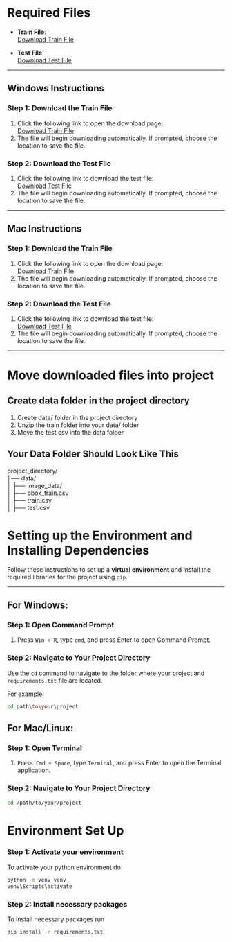 # Required Files

- **Train File**:  
  [Download Train File](https://drive.usercontent.google.com/download?id=1_WqUew2CdIfAY2oPh7kOZqgtXDtLa6CN&export=download&authuser=0)
  
- **Test File**:  
  [Download Test File](https://datahack-prod.s3.amazonaws.com/test_file/test_Rj9YEaI.csv)

---

## **Windows Instructions**

### Step 1: Download the Train File
1. Click the following link to open the download page:  
   [Download Train File](https://drive.usercontent.google.com/download?id=1_WqUew2CdIfAY2oPh7kOZqgtXDtLa6CN&export=download&authuser=0)
2. The file will begin downloading automatically. If prompted, choose the location to save the file.

### Step 2: Download the Test File
1. Click the following link to download the test file:  
   [Download Test File](https://datahack-prod.s3.amazonaws.com/test_file/test_Rj9YEaI.csv)
2. The file will begin downloading automatically. If prompted, choose the location to save the file.

---

## **Mac Instructions**

### Step 1: Download the Train File
1. Click the following link to open the download page:  
   [Download Train File](https://drive.usercontent.google.com/download?id=1_WqUew2CdIfAY2oPh7kOZqgtXDtLa6CN&export=download&authuser=0)
2. The file will begin downloading automatically. If prompted, choose the location to save the file.

### Step 2: Download the Test File
1. Click the following link to download the test file:  
   [Download Test File](https://datahack-prod.s3.amazonaws.com/test_file/test_Rj9YEaI.csv)
2. The file will begin downloading automatically. If prompted, choose the location to save the file.

---

# Move downloaded files into project

## Create data folder in the project directory
1.  Create data/ folder in the project directory
2.  Unzip the train folder into your data/ folder
3.  Move the test csv into the data folder

## Your Data Folder Should Look Like This

project_directory/<br>
│── data/<br>
│   ├── image_data/<br>
│   ├── bbox_train.csv<br>
│   ├── train.csv<br>
│   ├── test.csv<br>


# Setting up the Environment and Installing Dependencies

Follow these instructions to set up a **virtual environment** and install the required libraries for the project using `pip`.

---

## **For Windows:**

### Step 1: Open Command Prompt
1. Press `Win + R`, type `cmd`, and press Enter to open Command Prompt.

### Step 2: Navigate to Your Project Directory
Use the `cd` command to navigate to the folder where your project and `requirements.txt` file are located. 

For example:
```bash
cd path\to\your\project
```

## **For Mac/Linux:**

### Step 1: Open Terminal
1. `Press Cmd + Space`, type `Terminal`, and press Enter to open the Terminal application.

### Step 2: Navigate to Your Project Directory
```bash
cd /path/to/your/project
```

# Environment Set Up

### Step 1: Activate your environment
To activate your python environment do
```bash
python -m venv venv
venv\Scripts\activate
```

### Step 2: Install necessary packages
To install necessary packages run
```bash
pip install -r requirements.txt
```